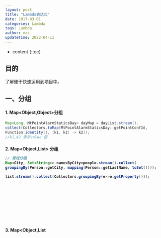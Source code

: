 ```yaml
---
layout: post
title: "Lambda表达式"
date: 2017-03-01
categories: Lambda
tags: Lambda
author: mzz
updateTime: 2022-04-11
---
```


* content
{:toc}

## 目的

了解便于快速运用到项目中。


## 一、分组

#### 1. Map<Object,Object>分组

```java
Map<Long, MtPointAlarmStaticsDay> dayMap = dayList.stream().
collect(Collectors.toMap(MtPointAlarmStaticsDay::getPointConfId, 
Function.identity(), (k1, k2) -> k2));
//k1,k2 表示value 值

```

#### 2. Map<Object,List<Object>> 分组

```java
// 常规分组
Map<City, Set<String>> namesByCity=people.stream().collect(
groupingBy(Person::getCity, mapping(Person::getLastName, toSet())));
```

```java
list.stream().collect(Collectors.groupingBy(e->e.getProperty()));

```

#### 3. Map<Object,List<Object>> 分组并多列求和

```java
Map<Long, MtPointAlarmStaticsHour> hourMap = hourList.stream().filter(Objects::nonNull)
                .filter(e -> e.getStatisticDate().compareTo(minNow) == 0)
                .collect(Collectors.toMap(k -> k.getPointConfId(),
                        v -> new MtPointAlarmStaticsHour().setPointConfId(v.getPointConfId())
                                .setStatisticDate(v.getStatisticDate())
                                .setAlarmNum(v.getAlarmNum())
                                .setDeviceNum(v.getDeviceNum())
                                .setGatewayNum(v.getGatewayNum()), (x, y) -> {
                            x.setAlarmNum(x.getAlarmNum() + y.getAlarmNum());
                            x.setGatewayNum(x.getGatewayNum() + y.getGatewayNum());
                            x.setDeviceNum(x.getDeviceNum() + y.getDeviceNum());
                            return x;
                        }));
```
##### 3.1 单列分组求和

```java
Map<Long,Integer>
   browseMap = browseList.stream().
   collect(Collectors.groupingBy(SkAccidentBrowseRecord::getAccidentId, Collectors.summingInt(SkAccidentBrowseRecord::getBrowseNum)));

```

##### 3.2 单列分组计数

```java

Map<String, Long> monitorTypeMap = pointConfList.stream()
                .collect(Collectors.groupingBy(p -> p.getMonitorType(), Collectors.counting()));
```

##### 3.3 多字段分组

```java
//多个字段，分组求和（先按datas分组，再按Carrierid分组，求和）
Map<String, Map<String, LongSummaryStatistics>> enusersCollect2 =
        li.stream().collect(Collectors.groupingBy(DataStatisticsResultMiddle::getDatas,
        Collectors.groupingBy(DataStatisticsResultMiddle::getCarrierid,
            Collectors.summarizingLong(DataStatisticsResultMiddle::getEnusers))));

```

##### 3.4 Bigdecimal 字段分组求和

```java
// 聚合各个指标年标准值
Map<Long, BigDecimal> monitorIndexMap = relList.stream().collect(Collectors.groupingBy(HjDischargeMonitorItemRet::getMonitorItemId,
        Collectors.collectingAndThen(Collectors.toList(), m -> {
            return m.stream().map(v -> v.getYearStandardQuantity())
                .reduce(BigDecimal.ZERO, BigDecimal::add);
        })));
```

[参考](https://www.zhihu.com/question/265738052)












## 参考

<<算法图解>>

- ”程序员小灰“ 公众号 (推荐)

[KMP算法-单模式串匹配算法](https://www.luogu.com.cn/blog/pks-LOVING/zi-fu-chuan-xue-xi-bi-ji-qian-xi-kmp-xuan-xue-di-dan-mu-shi-chuan-pi-post)
